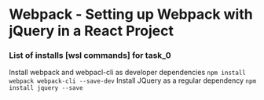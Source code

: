 # Webpack - Setting up Webpack with jQuery in a React Project

### List of installs [wsl commands] for task_0
Install webpack and webpacl-cli as developer dependencies
`npm install webpack webpack-cli --save-dev`
Install JQuery as a regular dependency
`npm install jquery --save`